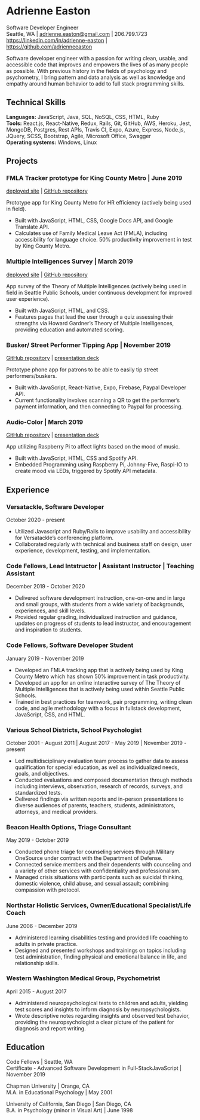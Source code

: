 # Adrienne Easton

Software Developer Engineer  
Seattle, WA | <adrienne.easton@gmail.com> |  206.799.1723  
<https://linkedin.com/in/adrienne-easton> | <https://github.com/adrienneeaston>

Software developer engineer with a passion for writing clean, usable, and accessible code that improves and empowers the lives of as many people as possible. With previous history in the fields of psychology and psychometry, I bring pattern and data analysis as well as knowledge and empathy around human behavior to add to full stack programming skills. 

## Technical Skills

**Languages:** JavaScript, Java, SQL, NoSQL, CSS, HTML, Ruby  
**Tools:** React.js, React-Native, Redux, Rails, Git, GitHub, AWS, Heroku, Jest, MongoDB, Postgres, Rest APIs, Travis CI, Expo, Azure, Express, Node.js, JQuery, SCSS, Bootstrap, Agile, Microsoft Office, Swagger  
**Operating systems:** Windows, Linux

## Projects 

### FMLA Tracker prototype for King County Metro | June 2019  

[deployed site](https://jala-code301final.herokuapp.com/) | [GitHub repository](https://github.com/fmla-leave-assistant/fmla-leave-assistant)  

Prototype app for King County Metro for HR efficiency (actively being used in field). 
- Built with JavaScript, HTML, CSS, Google Docs API, and Google Translate API.
- Calculates use of Family Medical Leave Act (FMLA), including accessibility for language choice. 50% productivity improvement in test by King County Metro.

### Multiple Intelligences Survey | March 2019  

[deployed site](https://determined-meitner-1b9a23.netlify.com) | [GitHub repository](https://github.com/aimurphyii/multiple-intelligences-survey)

App survey of the Theory of Multiple Intelligences (actively being used in field in Seattle Public Schools, under continuous development for improved user experience).
- Built with JavaScript, HTML, and CSS. 
- Features pages that lead the user through a quiz assessing their strengths via Howard Gardner’s Theory of Multiple Intelligences, providing education and automated scoring.

### Busker/ Street Performer Tipping App | November 2019   

[GitHub repository](https://github.com/401-javaScript-final-project/final-project-frontend) | [presentation deck](https://tinyurl.com/buskerapp)

Prototype phone app for patrons to be able to easily tip street performers/buskers.
- Built with JavaScript, React-Native, Expo, Firebase, Paypal Developer API.
- Current functionality involves scanning a QR to get the performer’s payment information, and then connecting to Paypal for processing.
	
### Audio-Color | March 2019  

[GitHub repository](https://github.com/audio-color/audio-color) | [presentation deck](https://tinyurl.com/audiocolor)  

App utilizing Raspberry Pi to affect lights based on the mood of music.  
- Built with JavaScript, HTML, CSS and Spotify API. 
- Embedded Programming using Raspberry Pi, Johnny-Five, Raspi-IO to create mood via LEDs, triggered by Spotify API metadata. 

## Experience  

### Versatackle, Software Developer

October 2020 - present

- Utilized Javascript and Ruby/Rails to improve usability and accessibility for Versatackle’s conferencing platform. 
- Collaborated regularly with technical and business staff on design, user experience, development, testing, and implementation.  

### Code Fellows, Lead Intstructor | Assistant Instructor | Teaching Assistant 

December 2019 - October 2020  

- Delivered software development instruction, one-on-one and in large and small groups, with students from a wide variety of backgrounds, experiences, and skill levels. 
- Provided regular grading, individualized instruction and guidance, updates on progress of students to lead instructor, and encouragement and inspiration to students.

### Code Fellows, Software Developer Student

January 2019 - November 2019

- Developed an FMLA tracking app that is actively being used by King County Metro which has shown 50% improvement in task productivity.
- Developed an app for an online interactive survey of The Theory of Multiple Intelligences that is actively being used within Seattle Public Schools.
- Trained in best practices for teamwork, pair programming, writing clean code, and agile methodology with a focus in fullstack development, JavaScript, CSS, and HTML.

### Various School Districts, School Psychologist

October 2001 - August 2011 | August 2017 - May 2019 | November 2019 - present

- Led multidisciplinary evaluation team process to gather data to assess qualification  for special education, as well as individualized needs, goals, and objectives. 
- Conducted evaluations and composed documentation through methods including interviews, observation, research of records, surveys, and standardized tests.
- Delivered findings via written reports and in-person presentations to diverse audiences of parents, teachers, students, administrators, attorneys, and medical providers.

### Beacon Health Options, Triage Consultant  

May 2019 - October 2019

- Conducted phone triage for counseling services through Military OneSource under contract with the Department of Defense.
- Connected service members and their dependents with counseling and a variety of other services with confidentiality and professionalism.
- Managed crisis situations with participants such as suicidal thinking, domestic violence, child abuse, and sexual assault; combining compassion with protocol.

### Northstar Holistic Services, Owner/Educational Specialist/Life Coach  

June 2006 - December 2019

- Administered learning disabilities testing and provided life coaching to adults in private practice.
- Designed and presented workshops and trainings on topics including test administration, finding physical and emotional balance in life, and relationship skills.

### Western Washington Medical Group, Psychometrist  

April 2015 - August 2017

- Administered neuropsychological tests to children and adults, yielding test scores and insights to inform diagnosis by neuropsychologists.
- Wrote descriptive notes regarding insights and observed test behavior, providing the neuropsychologist a clear picture of the patient for diagnosis and report writing. 

## Education  

Code Fellows | Seattle, WA  
Certificate - Advanced Software Development in Full-StackJavaScript | November 2019

Chapman University | Orange, CA  
M.A. in Educational Psychology | May 2001

University of California, San Diego | San Diego, CA  
B.A. in Psychology (minor in Visual Art) | June 1998
